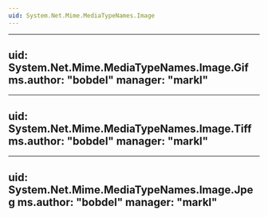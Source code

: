 ```yaml
---
uid: System.Net.Mime.MediaTypeNames.Image
---
```


---
uid: System.Net.Mime.MediaTypeNames.Image.Gif
ms.author: "bobdel"
manager: "markl"
---

---
uid: System.Net.Mime.MediaTypeNames.Image.Tiff
ms.author: "bobdel"
manager: "markl"
---

---
uid: System.Net.Mime.MediaTypeNames.Image.Jpeg
ms.author: "bobdel"
manager: "markl"
---
